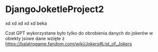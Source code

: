# DjangoJoketleProject2
 xd xd xd xd xd beka

Czat GPT wykorzystane było tylko do obrobienia danych do jokerów w obiekty jsowe dane wzięte z https://balatrogame.fandom.com/wiki/Jokers#List_of_Jokers